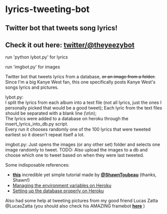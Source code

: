 # lyrics-tweeting-bot
## Twitter bot that tweets song lyrics!
## Check it out here: [twitter/@theyeezybot](https://twitter.com/theyeezybot)

run 'python lybot.py' for lyrics

run 'imgbot.py' for images

Twitter bot that tweets lyrics from a database, ~~or an image from a folder.~~  
Since I'm a big Kanye West fan, this one specifically posts Kanye West's songs lyrics and pictures.

lybot.py:  
I split the lyrics from each album into a text file (not all lyrics, just the ones I personally picked that would be a good tweet); Each lyric from the text files should be separated with a blank line (\n\n);  
The lyrics were added to a database on heroku through the insert_lyrics_into_db.py script.  
Every run it chooses randomly one of the 100 lyrics that were tweeted earliest so it doesn't repeat itself a lot.

imgbot.py:
Just opens the images (or any other set) folder and selects one image randomly to tweet.
TODO:
Also upload the images to a db and choose which one to tweet based on when they were last tweeted.

Some indisposable references:  
* [**this**](https://www.freecodecamp.org/news/building-a-twitter-lyric-bot-12468255a4ee/) incredible yet simple tutorial made by [**@ShawnToubeau**](https://github.com/ShawnToubeau) (thanks, Shawn!)  
* [Managing the environment variables on Heroku](https://devcenter.heroku.com/articles/config-vars)  
* [Setting up the database properly on Heroku](https://devcenter.heroku.com/articles/heroku-postgresql)

Also had some help at tweeting pictures from my good friend Lucas Zatta @LucasZatta (you should also check his AMAZING framebot [**here**](https://github.com/LucasZatta/FrameBot) )


